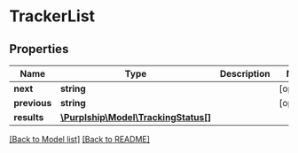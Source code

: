 # TrackerList

## Properties
Name | Type | Description | Notes
------------ | ------------- | ------------- | -------------
**next** | **string** |  | [optional] 
**previous** | **string** |  | [optional] 
**results** | [**\Purplship\Model\TrackingStatus[]**](TrackingStatus.md) |  | 

[[Back to Model list]](../../README.md#documentation-for-models) [[Back to README]](../../README.md)

